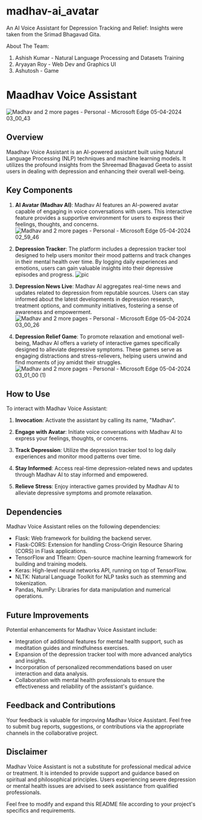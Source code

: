 # madhav-ai_avatar
An AI Voice Assistant for Depression Tracking and Relief: Insights were taken from the Srimad Bhagavad Gita.


About The Team:
1. Ashish Kumar - Natural Language Processing and Datasets Training
2. Aryayan Roy - Web Dev and Graphics UI
3. Ashutosh - Game
# Maadhav Voice Assistant
![Madhav and 2 more pages - Personal - Microsoft​ Edge 05-04-2024 03_00_43](https://github.com/Ashis153/Madhav_Ai/assets/153770981/25e710a6-3a02-4923-9409-ebaa7443ffb3)

## Overview

Maadhav Voice Assistant is an AI-powered assistant built using Natural Language Processing (NLP) techniques and machine learning models. It utilizes the profound insights from the Shreemad Bhagavad Geeta to assist users in dealing with depression and enhancing their overall well-being.

## Key Components

1. **AI Avatar (Madhav AI)**: Madhav AI features an AI-powered avatar capable of engaging in voice conversations with users. This interactive feature provides a supportive environment for users to express their feelings, thoughts, and concerns.
![Madhav and 2 more pages - Personal - Microsoft​ Edge 05-04-2024 02_59_46](https://github.com/Ashis153/Madhav_Ai/assets/153770981/ecd6ec98-d799-49b7-aa14-a332dce7dde5)

2. **Depression Tracker**: The platform includes a depression tracker tool designed to help users monitor their mood patterns and track changes in their mental health over time. By logging daily experiences and emotions, users can gain valuable insights into their depressive episodes and progress.
![pic](https://github.com/Ashis153/Madhav_Ai/assets/153770981/57937486-3c8d-4b45-ae40-8c40c3dafa88)

3. **Depression News Live**: Madhav AI aggregates real-time news and updates related to depression from reputable sources. Users can stay informed about the latest developments in depression research, treatment options, and community initiatives, fostering a sense of awareness and empowerment.
![Madhav and 2 more pages - Personal - Microsoft​ Edge 05-04-2024 03_00_26](https://github.com/Ashis153/Madhav_Ai/assets/153770981/fb5ecfeb-60a0-4bd0-95b2-55a43f5ae586)

4. **Depression Relief Game**: To promote relaxation and emotional well-being, Madhav AI offers a variety of interactive games specifically designed to alleviate depressive symptoms. These games serve as engaging distractions and stress-relievers, helping users unwind and find moments of joy amidst their struggles.
![Madhav and 2 more pages - Personal - Microsoft​ Edge 05-04-2024 03_01_00 (1)](https://github.com/Ashis153/Madhav_Ai/assets/153770981/244901e3-1449-4c82-9d31-2ab578e6ce89)

## How to Use

To interact with Madhav Voice Assistant:

1. **Invocation**: Activate the assistant by calling its name, "Madhav".

2. **Engage with Avatar**: Initiate voice conversations with Madhav AI to express your feelings, thoughts, or concerns.

3. **Track Depression**: Utilize the depression tracker tool to log daily experiences and monitor mood patterns over time.

4. **Stay Informed**: Access real-time depression-related news and updates through Madhav AI to stay informed and empowered.

5. **Relieve Stress**: Enjoy interactive games provided by Madhav AI to alleviate depressive symptoms and promote relaxation.

## Dependencies

Madhav Voice Assistant relies on the following dependencies:

- Flask: Web framework for building the backend server.
- Flask-CORS: Extension for handling Cross-Origin Resource Sharing (CORS) in Flask applications.
- TensorFlow and Tflearn: Open-source machine learning framework for building and training models.
- Keras: High-level neural networks API, running on top of TensorFlow.
- NLTK: Natural Language Toolkit for NLP tasks such as stemming and tokenization.
- Pandas, NumPy: Libraries for data manipulation and numerical operations.

## Future Improvements

Potential enhancements for Madhav Voice Assistant include:

- Integration of additional features for mental health support, such as meditation guides and mindfulness exercises.
- Expansion of the depression tracker tool with more advanced analytics and insights.
- Incorporation of personalized recommendations based on user interaction and data analysis.
- Collaboration with mental health professionals to ensure the effectiveness and reliability of the assistant's guidance.

## Feedback and Contributions

Your feedback is valuable for improving Madhav Voice Assistant. Feel free to submit bug reports, suggestions, or contributions via the appropriate channels in the collaborative project.

## Disclaimer

Madhav Voice Assistant is not a substitute for professional medical advice or treatment. It is intended to provide support and guidance based on spiritual and philosophical principles. Users experiencing severe depression or mental health issues are advised to seek assistance from qualified professionals.

Feel free to modify and expand this README file according to your project's specifics and requirements.




